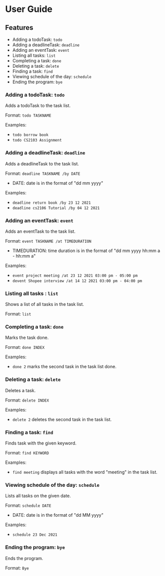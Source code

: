# User Guide

## Features

* Adding a todoTask: `todo`
* Adding a deadlineTask: `deadline`
* Adding an eventTask: `event`
* Listing all tasks: `list`
* Completing a task: `done`
* Deleting a task: `delete`
* Finding a task: `find`
* Viewing schedule of the day: `schedule`
* Ending the program: `bye`

### Adding a todoTask: `todo`
Adds a todoTask to the task list.

Format: `todo TASKNAME`

Examples:
* `todo borrow book`
* `todo CS2103 Assignment`

### Adding a deadlineTask: `deadline`
Adds a deadlineTask to the task list.

Format: `deadline TASKNAME /by DATE`
* DATE: date is in the format of "dd mm yyyy"

Examples:
* `deadline return book /by 23 12 2021`
* `deadline cs2106 Tutorial /by 04 12 2021`

### Adding an eventTask: `event`
Adds an eventTask to the task list.

Format: `event TASKNAME /at TIMEDURATION`
* TIMEDURATION: time duration is in the format of "dd mm yyyy hh:mm a - hh:mm a"

Examples:
* `event project meeting /at 23 12 2021 03:00 pm - 05:00 pm`
* `devent Shopee interview /at 14 12 2021 03:00 pm - 04:00 pm`

### Listing all tasks : `list`
Shows a list of all tasks in the task list.

Format: `list`

### Completing a task: `done`
Marks the task done.

Format: `done INDEX`

Examples:
* `done 2` marks the second task in the task list done.

### Deleting a task: `delete`
Deletes a task.

Format: `delete INDEX`

Examples:
* `delete 2` deletes the second task in the task list.

### Finding a task: `find`
Finds task with the given keyword.

Format: `find KEYWORD`

Examples:
* `find meeting` displays all tasks with the word "meeting" in the task list.

### Viewing schedule of the day: `schedule`
Lists all tasks on the given date.

Format: `schedule DATE`
* DATE: date is in the format of "dd MM yyyy"

Examples:
* `schedule 23 Dec 2021`

### Ending the program: `bye`
Ends the program.

Format: `Bye`
